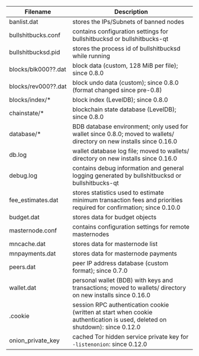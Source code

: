 Filename            | Description
--------------------|----------------------------------------------------------------------------------------------------------------------------
banlist.dat         | stores the IPs/Subnets of banned nodes
bullshitbucks.conf           | contains configuration settings for bullshitbucksd or bullshitbucks-qt
bullshitbucksd.pid           | stores the process id of bullshitbucksd while running
blocks/blk000??.dat | block data (custom, 128 MiB per file); since 0.8.0
blocks/rev000??.dat | block undo data (custom); since 0.8.0 (format changed since pre-0.8)
blocks/index/*      | block index (LevelDB); since 0.8.0
chainstate/*        | blockchain state database (LevelDB); since 0.8.0
database/*          | BDB database environment; only used for wallet since 0.8.0; moved to wallets/ directory on new installs since 0.16.0
db.log              | wallet database log file; moved to wallets/ directory on new installs since 0.16.0
debug.log           | contains debug information and general logging generated by bullshitbucksd or bullshitbucks-qt
fee_estimates.dat   | stores statistics used to estimate minimum transaction fees and priorities required for confirmation; since 0.10.0
budget.dat          | stores data for budget objects
masternode.conf     | contains configuration settings for remote masternodes
mncache.dat         | stores data for masternode list
mnpayments.dat      | stores data for masternode payments
peers.dat           | peer IP address database (custom format); since 0.7.0
wallet.dat          | personal wallet (BDB) with keys and transactions; moved to wallets/ directory on new installs since 0.16.0
.cookie             | session RPC authentication cookie (written at start when cookie authentication is used, deleted on shutdown): since 0.12.0
onion_private_key   | cached Tor hidden service private key for `-listenonion`: since 0.12.0

